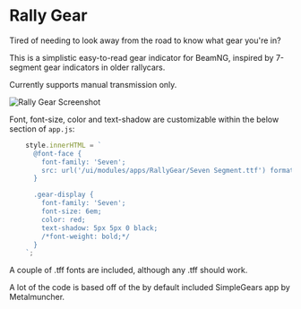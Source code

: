# Rally Gear

Tired of needing to look away from the road to know what gear you're in?

This is a simplistic easy-to-read gear indicator for BeamNG, inspired by 7-segment gear indicators in older rallycars.

Currently supports manual transmission only.

![Rally Gear Screenshot](main.png)

Font, font-size, color and text-shadow are customizable within the below section of `app.js`:

```Javascript
    style.innerHTML = `
      @font-face {
        font-family: 'Seven';
        src: url('/ui/modules/apps/RallyGear/Seven Segment.ttf') format('truetype');
      }

      .gear-display {
        font-family: 'Seven';
        font-size: 6em;
        color: red;
        text-shadow: 5px 5px 0 black;
        /*font-weight: bold;*/
      }
    `;
```

A couple of .tff fonts are included, although any .tff should work.

A lot of the code is based off of the by default included SimpleGears app by Metalmuncher.
